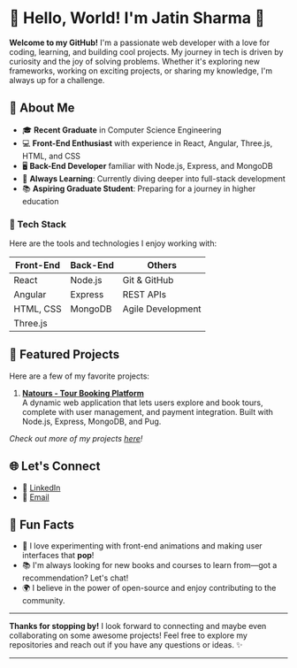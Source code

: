 # 👋 Hello, World! I'm Jatin Sharma 🌟

**Welcome to my GitHub!** I'm a passionate web developer with a love for coding, learning, and building cool projects. My journey in tech is driven by curiosity and the joy of solving problems. Whether it's exploring new frameworks, working on exciting projects, or sharing my knowledge, I'm always up for a challenge.

## 🌱 About Me

- 🎓 **Recent Graduate** in Computer Science Engineering
- 💻 **Front-End Enthusiast** with experience in React, Angular, Three.js, HTML, and CSS
- 🖥️ **Back-End Developer** familiar with Node.js, Express, and MongoDB
- 🚀 **Always Learning**: Currently diving deeper into full-stack development
- 📚 **Aspiring Graduate Student**: Preparing for a journey in higher education
  
### 🔧 Tech Stack

Here are the tools and technologies I enjoy working with:

| Front-End        | Back-End       | Others           |
|------------------|----------------|------------------|
| React            | Node.js        | Git & GitHub     |
| Angular          | Express        | REST APIs        |
| HTML, CSS        | MongoDB        | Agile Development|
| Three.js         |                |                  |

## 🌟 Featured Projects

Here are a few of my favorite projects:

1. **[Natours - Tour Booking Platform](https://github.com/jatin-j9/natours-app)**  
   A dynamic web application that lets users explore and book tours, complete with user management, and payment integration. Built with Node.js, Express, MongoDB, and Pug.

_Check out more of my projects [here](https://github.com/jatin-j9?tab=repositories)!_

## 🌐 Let's Connect

- 💼 [LinkedIn](https://www.linkedin.com/in/jatin-sharma09)
- 📧 [Email](mailto:j.sharma0961@gmail.com)

## 🚀 Fun Facts

- 🎨 I love experimenting with front-end animations and making user interfaces that **pop**!
- 📚 I'm always looking for new books and courses to learn from—got a recommendation? Let's chat!
- 🌍 I believe in the power of open-source and enjoy contributing to the community.

---

**Thanks for stopping by!** I look forward to connecting and maybe even collaborating on some awesome projects! Feel free to explore my repositories and reach out if you have any questions or ideas. ✨

---

<!---
jatinsharma101/jatinsharma101 is a ✨ special ✨ repository because its `README.md` (this file) appears on your GitHub profile.
You can click the Preview link to take a look at your changes.
--->
